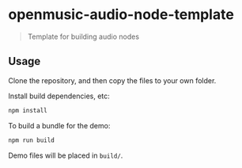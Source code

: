 # openmusic-audio-node-template

> Template for building audio nodes

## Usage

Clone the repository, and then copy the files to your own folder.

Install build dependencies, etc:

```bash
npm install
```

To build a bundle for the demo:

```bash
npm run build
```

Demo files will be placed in `build/`.
